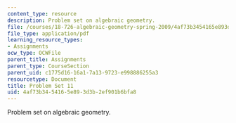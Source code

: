 ```yaml
---
content_type: resource
description: Problem set on algebraic geometry.
file: /courses/18-726-algebraic-geometry-spring-2009/4af73b3454165e893d3b2ef901b6bfa8_MIT18_726s09_pset11.pdf
file_type: application/pdf
learning_resource_types:
- Assignments
ocw_type: OCWFile
parent_title: Assignments
parent_type: CourseSection
parent_uid: c1775d16-16a1-7a13-9723-e998886255a3
resourcetype: Document
title: Problem Set 11
uid: 4af73b34-5416-5e89-3d3b-2ef901b6bfa8
---
```

Problem set on algebraic geometry.


